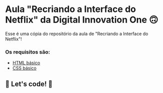 # Aula "Recriando a Interface do Netflix" da Digital Innovation One 🙃

Esse é uma cópia do repositório da aula de "Recriando a Interface do Netflix"! 

### Os requisitos são:

* [HTML básico](https://www.w3schools.com/html/)
* [CSS básico](https://developer.mozilla.org/pt-BR/docs/Web/CSS)

## 🚀 Let's code! 🚀
